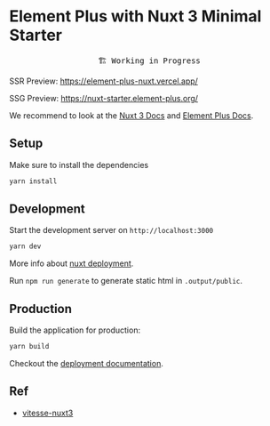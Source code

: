 # Element Plus with Nuxt 3 Minimal Starter

<pre align="center">
🏗 Working in Progress
</pre>

SSR Preview: <https://element-plus-nuxt.vercel.app/>

SSG Preview: <https://nuxt-starter.element-plus.org/>

We recommend to look at the [Nuxt 3 Docs](https://nuxt.com/) and [Element Plus Docs](https://element-plus.org/).

## Setup

Make sure to install the dependencies

```bash
yarn install
```

## Development

Start the development server on `http://localhost:3000`

```bash
yarn dev
```

More info about [nuxt deployment](https://nuxt.com/docs/getting-started/deployment#presets).

Run `npm run generate` to generate static html in `.output/public`.

## Production

Build the application for production:

```bash
yarn build
```

Checkout the [deployment documentation](https://nuxt.com/docs/getting-started/deployment).

## Ref

- [vitesse-nuxt3](https://github.com/antfu/vitesse-nuxt3)
